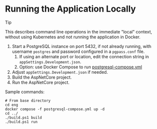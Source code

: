 # Running the Application Locally

> [!TIP]
> This describes command line operations in the immediate "local" context,
> without using Kubernetes and not running the application in Docker.

1. Start a PostgreSQL instance on port 5432, if not already running, with username `postgres` and password configured in a `pgpass.conf` file.
   1. If using an alternate port or location, edit the connection string in `appSettings.Development.json`.
   2. Option: use Docker Compose to run [postgresql-compose.yml](../eng/postgresql-compose.yml)
2. Adjust `appSettings.Development.json` if needed.
3. Build the AspNetCore project.
4. Run the AspNetCore project.

Sample commands:

```shell
# From base directory
cd eng
docker compose -f postgresql-compose.yml up -d
cd ../
./build.ps1 build
./build.ps1 run
```
